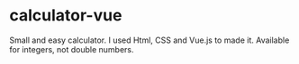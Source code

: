 # calculator-vue
Small and easy calculator. I used Html, CSS and Vue.js to made it. Available for integers, not double numbers.
